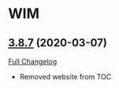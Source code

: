 # WIM

## [3.8.7](https://github.com/sylvanaar/wow-instant-messenger/tree/3.8.7) (2020-03-07)
[Full Changelog](https://github.com/sylvanaar/wow-instant-messenger/compare/3.8.5-beta...3.8.7)

- Removed website from TOC  

